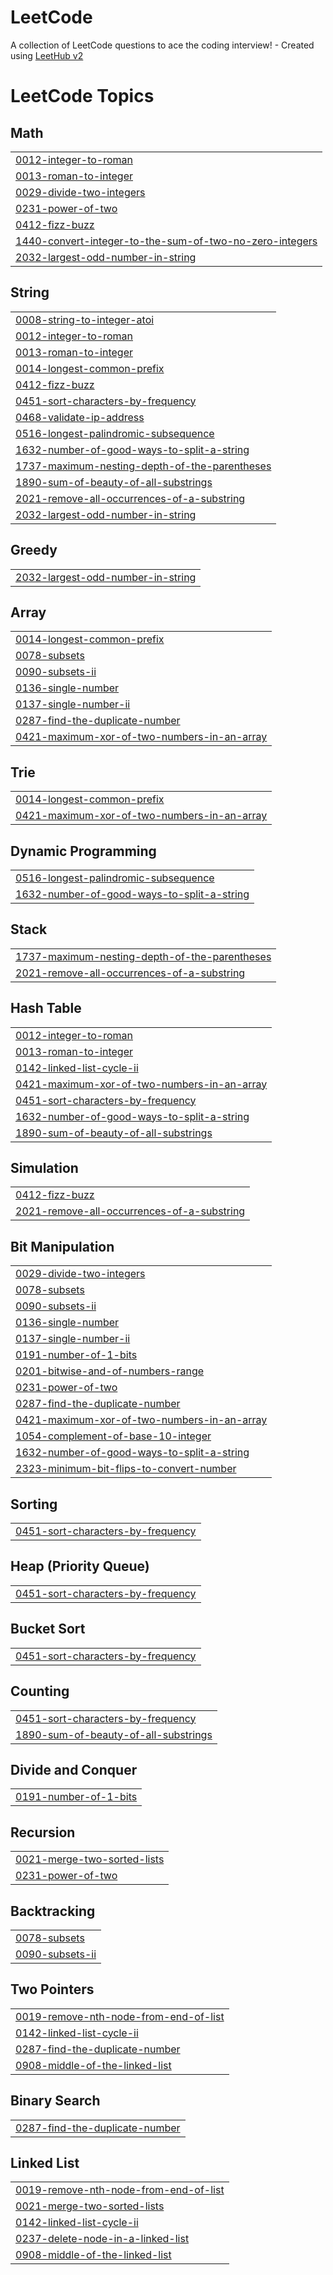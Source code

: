 # LeetCode
A collection of LeetCode questions to ace the coding interview! - Created using [LeetHub v2](https://github.com/arunbhardwaj/LeetHub-2.0)

<!---LeetCode Topics Start-->
# LeetCode Topics
## Math
|  |
| ------- |
| [0012-integer-to-roman](https://github.com/adityarajsrv/LeetCode/tree/master/0012-integer-to-roman) |
| [0013-roman-to-integer](https://github.com/adityarajsrv/LeetCode/tree/master/0013-roman-to-integer) |
| [0029-divide-two-integers](https://github.com/adityarajsrv/LeetCode/tree/master/0029-divide-two-integers) |
| [0231-power-of-two](https://github.com/adityarajsrv/LeetCode/tree/master/0231-power-of-two) |
| [0412-fizz-buzz](https://github.com/adityarajsrv/LeetCode/tree/master/0412-fizz-buzz) |
| [1440-convert-integer-to-the-sum-of-two-no-zero-integers](https://github.com/adityarajsrv/LeetCode/tree/master/1440-convert-integer-to-the-sum-of-two-no-zero-integers) |
| [2032-largest-odd-number-in-string](https://github.com/adityarajsrv/LeetCode/tree/master/2032-largest-odd-number-in-string) |
## String
|  |
| ------- |
| [0008-string-to-integer-atoi](https://github.com/adityarajsrv/LeetCode/tree/master/0008-string-to-integer-atoi) |
| [0012-integer-to-roman](https://github.com/adityarajsrv/LeetCode/tree/master/0012-integer-to-roman) |
| [0013-roman-to-integer](https://github.com/adityarajsrv/LeetCode/tree/master/0013-roman-to-integer) |
| [0014-longest-common-prefix](https://github.com/adityarajsrv/LeetCode/tree/master/0014-longest-common-prefix) |
| [0412-fizz-buzz](https://github.com/adityarajsrv/LeetCode/tree/master/0412-fizz-buzz) |
| [0451-sort-characters-by-frequency](https://github.com/adityarajsrv/LeetCode/tree/master/0451-sort-characters-by-frequency) |
| [0468-validate-ip-address](https://github.com/adityarajsrv/LeetCode/tree/master/0468-validate-ip-address) |
| [0516-longest-palindromic-subsequence](https://github.com/adityarajsrv/LeetCode/tree/master/0516-longest-palindromic-subsequence) |
| [1632-number-of-good-ways-to-split-a-string](https://github.com/adityarajsrv/LeetCode/tree/master/1632-number-of-good-ways-to-split-a-string) |
| [1737-maximum-nesting-depth-of-the-parentheses](https://github.com/adityarajsrv/LeetCode/tree/master/1737-maximum-nesting-depth-of-the-parentheses) |
| [1890-sum-of-beauty-of-all-substrings](https://github.com/adityarajsrv/LeetCode/tree/master/1890-sum-of-beauty-of-all-substrings) |
| [2021-remove-all-occurrences-of-a-substring](https://github.com/adityarajsrv/LeetCode/tree/master/2021-remove-all-occurrences-of-a-substring) |
| [2032-largest-odd-number-in-string](https://github.com/adityarajsrv/LeetCode/tree/master/2032-largest-odd-number-in-string) |
## Greedy
|  |
| ------- |
| [2032-largest-odd-number-in-string](https://github.com/adityarajsrv/LeetCode/tree/master/2032-largest-odd-number-in-string) |
## Array
|  |
| ------- |
| [0014-longest-common-prefix](https://github.com/adityarajsrv/LeetCode/tree/master/0014-longest-common-prefix) |
| [0078-subsets](https://github.com/adityarajsrv/LeetCode/tree/master/0078-subsets) |
| [0090-subsets-ii](https://github.com/adityarajsrv/LeetCode/tree/master/0090-subsets-ii) |
| [0136-single-number](https://github.com/adityarajsrv/LeetCode/tree/master/0136-single-number) |
| [0137-single-number-ii](https://github.com/adityarajsrv/LeetCode/tree/master/0137-single-number-ii) |
| [0287-find-the-duplicate-number](https://github.com/adityarajsrv/LeetCode/tree/master/0287-find-the-duplicate-number) |
| [0421-maximum-xor-of-two-numbers-in-an-array](https://github.com/adityarajsrv/LeetCode/tree/master/0421-maximum-xor-of-two-numbers-in-an-array) |
## Trie
|  |
| ------- |
| [0014-longest-common-prefix](https://github.com/adityarajsrv/LeetCode/tree/master/0014-longest-common-prefix) |
| [0421-maximum-xor-of-two-numbers-in-an-array](https://github.com/adityarajsrv/LeetCode/tree/master/0421-maximum-xor-of-two-numbers-in-an-array) |
## Dynamic Programming
|  |
| ------- |
| [0516-longest-palindromic-subsequence](https://github.com/adityarajsrv/LeetCode/tree/master/0516-longest-palindromic-subsequence) |
| [1632-number-of-good-ways-to-split-a-string](https://github.com/adityarajsrv/LeetCode/tree/master/1632-number-of-good-ways-to-split-a-string) |
## Stack
|  |
| ------- |
| [1737-maximum-nesting-depth-of-the-parentheses](https://github.com/adityarajsrv/LeetCode/tree/master/1737-maximum-nesting-depth-of-the-parentheses) |
| [2021-remove-all-occurrences-of-a-substring](https://github.com/adityarajsrv/LeetCode/tree/master/2021-remove-all-occurrences-of-a-substring) |
## Hash Table
|  |
| ------- |
| [0012-integer-to-roman](https://github.com/adityarajsrv/LeetCode/tree/master/0012-integer-to-roman) |
| [0013-roman-to-integer](https://github.com/adityarajsrv/LeetCode/tree/master/0013-roman-to-integer) |
| [0142-linked-list-cycle-ii](https://github.com/adityarajsrv/LeetCode/tree/master/0142-linked-list-cycle-ii) |
| [0421-maximum-xor-of-two-numbers-in-an-array](https://github.com/adityarajsrv/LeetCode/tree/master/0421-maximum-xor-of-two-numbers-in-an-array) |
| [0451-sort-characters-by-frequency](https://github.com/adityarajsrv/LeetCode/tree/master/0451-sort-characters-by-frequency) |
| [1632-number-of-good-ways-to-split-a-string](https://github.com/adityarajsrv/LeetCode/tree/master/1632-number-of-good-ways-to-split-a-string) |
| [1890-sum-of-beauty-of-all-substrings](https://github.com/adityarajsrv/LeetCode/tree/master/1890-sum-of-beauty-of-all-substrings) |
## Simulation
|  |
| ------- |
| [0412-fizz-buzz](https://github.com/adityarajsrv/LeetCode/tree/master/0412-fizz-buzz) |
| [2021-remove-all-occurrences-of-a-substring](https://github.com/adityarajsrv/LeetCode/tree/master/2021-remove-all-occurrences-of-a-substring) |
## Bit Manipulation
|  |
| ------- |
| [0029-divide-two-integers](https://github.com/adityarajsrv/LeetCode/tree/master/0029-divide-two-integers) |
| [0078-subsets](https://github.com/adityarajsrv/LeetCode/tree/master/0078-subsets) |
| [0090-subsets-ii](https://github.com/adityarajsrv/LeetCode/tree/master/0090-subsets-ii) |
| [0136-single-number](https://github.com/adityarajsrv/LeetCode/tree/master/0136-single-number) |
| [0137-single-number-ii](https://github.com/adityarajsrv/LeetCode/tree/master/0137-single-number-ii) |
| [0191-number-of-1-bits](https://github.com/adityarajsrv/LeetCode/tree/master/0191-number-of-1-bits) |
| [0201-bitwise-and-of-numbers-range](https://github.com/adityarajsrv/LeetCode/tree/master/0201-bitwise-and-of-numbers-range) |
| [0231-power-of-two](https://github.com/adityarajsrv/LeetCode/tree/master/0231-power-of-two) |
| [0287-find-the-duplicate-number](https://github.com/adityarajsrv/LeetCode/tree/master/0287-find-the-duplicate-number) |
| [0421-maximum-xor-of-two-numbers-in-an-array](https://github.com/adityarajsrv/LeetCode/tree/master/0421-maximum-xor-of-two-numbers-in-an-array) |
| [1054-complement-of-base-10-integer](https://github.com/adityarajsrv/LeetCode/tree/master/1054-complement-of-base-10-integer) |
| [1632-number-of-good-ways-to-split-a-string](https://github.com/adityarajsrv/LeetCode/tree/master/1632-number-of-good-ways-to-split-a-string) |
| [2323-minimum-bit-flips-to-convert-number](https://github.com/adityarajsrv/LeetCode/tree/master/2323-minimum-bit-flips-to-convert-number) |
## Sorting
|  |
| ------- |
| [0451-sort-characters-by-frequency](https://github.com/adityarajsrv/LeetCode/tree/master/0451-sort-characters-by-frequency) |
## Heap (Priority Queue)
|  |
| ------- |
| [0451-sort-characters-by-frequency](https://github.com/adityarajsrv/LeetCode/tree/master/0451-sort-characters-by-frequency) |
## Bucket Sort
|  |
| ------- |
| [0451-sort-characters-by-frequency](https://github.com/adityarajsrv/LeetCode/tree/master/0451-sort-characters-by-frequency) |
## Counting
|  |
| ------- |
| [0451-sort-characters-by-frequency](https://github.com/adityarajsrv/LeetCode/tree/master/0451-sort-characters-by-frequency) |
| [1890-sum-of-beauty-of-all-substrings](https://github.com/adityarajsrv/LeetCode/tree/master/1890-sum-of-beauty-of-all-substrings) |
## Divide and Conquer
|  |
| ------- |
| [0191-number-of-1-bits](https://github.com/adityarajsrv/LeetCode/tree/master/0191-number-of-1-bits) |
## Recursion
|  |
| ------- |
| [0021-merge-two-sorted-lists](https://github.com/adityarajsrv/LeetCode/tree/master/0021-merge-two-sorted-lists) |
| [0231-power-of-two](https://github.com/adityarajsrv/LeetCode/tree/master/0231-power-of-two) |
## Backtracking
|  |
| ------- |
| [0078-subsets](https://github.com/adityarajsrv/LeetCode/tree/master/0078-subsets) |
| [0090-subsets-ii](https://github.com/adityarajsrv/LeetCode/tree/master/0090-subsets-ii) |
## Two Pointers
|  |
| ------- |
| [0019-remove-nth-node-from-end-of-list](https://github.com/adityarajsrv/LeetCode/tree/master/0019-remove-nth-node-from-end-of-list) |
| [0142-linked-list-cycle-ii](https://github.com/adityarajsrv/LeetCode/tree/master/0142-linked-list-cycle-ii) |
| [0287-find-the-duplicate-number](https://github.com/adityarajsrv/LeetCode/tree/master/0287-find-the-duplicate-number) |
| [0908-middle-of-the-linked-list](https://github.com/adityarajsrv/LeetCode/tree/master/0908-middle-of-the-linked-list) |
## Binary Search
|  |
| ------- |
| [0287-find-the-duplicate-number](https://github.com/adityarajsrv/LeetCode/tree/master/0287-find-the-duplicate-number) |
## Linked List
|  |
| ------- |
| [0019-remove-nth-node-from-end-of-list](https://github.com/adityarajsrv/LeetCode/tree/master/0019-remove-nth-node-from-end-of-list) |
| [0021-merge-two-sorted-lists](https://github.com/adityarajsrv/LeetCode/tree/master/0021-merge-two-sorted-lists) |
| [0142-linked-list-cycle-ii](https://github.com/adityarajsrv/LeetCode/tree/master/0142-linked-list-cycle-ii) |
| [0237-delete-node-in-a-linked-list](https://github.com/adityarajsrv/LeetCode/tree/master/0237-delete-node-in-a-linked-list) |
| [0908-middle-of-the-linked-list](https://github.com/adityarajsrv/LeetCode/tree/master/0908-middle-of-the-linked-list) |
<!---LeetCode Topics End-->